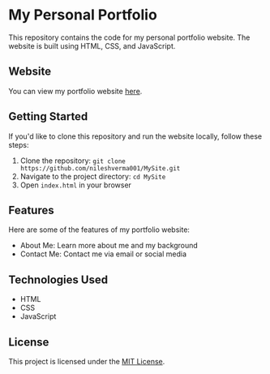 # My Personal Portfolio

This repository contains the code for my personal portfolio website. The website is built using HTML, CSS, and JavaScript.

## Website

You can view my portfolio website [here](https://nileshverma001.github.io/MySite/).

## Getting Started

If you'd like to clone this repository and run the website locally, follow these steps:

1. Clone the repository: `git clone https://github.com/nileshverma001/MySite.git`
2. Navigate to the project directory: `cd MySite`
3. Open `index.html` in your browser

## Features

Here are some of the features of my portfolio website:

- About Me: Learn more about me and my background
- Contact Me: Contact me via email or social media

## Technologies Used

- HTML
- CSS
- JavaScript

## License

This project is licensed under the [MIT License](LICENSE).

